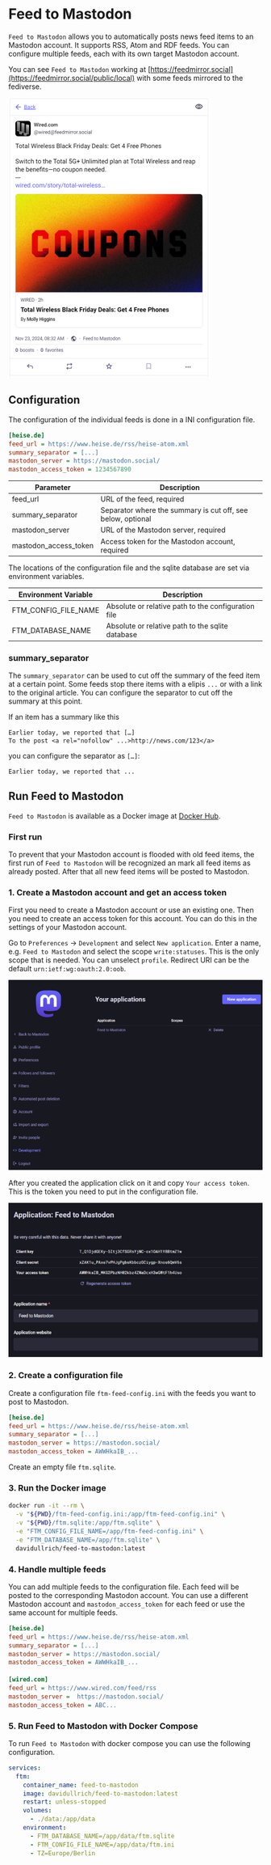 # Feed to Mastodon

`Feed to Mastodon` allows you to automatically posts news feed items to an Mastodon account.
It supports RSS, Atom and RDF feeds. You can configure multiple feeds, each with its own target
Mastodon account.

You can see `Feed to Mastodon` working at [https://feedmirror.social](https://feedmirror.social/public/local)
with some feeds mirrored to the fediverse.

![Mastodon Post Example](assets/screenshots/mastodon-wired-post.png)


## Configuration

The configuration of the individual feeds is done in a INI configuration file.

```ini
[heise.de]
feed_url = https://www.heise.de/rss/heise-atom.xml
summary_separator = [...]
mastodon_server = https://mastodon.social/
mastodon_access_token = 1234567890
```

| Parameter             | Description                                                 |
|-----------------------|-------------------------------------------------------------|
| feed_url              | URL of the feed, required                                   |
| summary_separator     | Separator where the summary is cut off, see below, optional |
| mastodon_server       | URL of the Mastodon server, required                        |
| mastodon_access_token | Access token for the Mastodon account, required             |

The locations of the configuration file and the sqlite database are set via environment variables.

| Environment Variable | Description                                         |
|----------------------|-----------------------------------------------------|
| FTM_CONFIG_FILE_NAME | Absolute or relative path to the configuration file |
| FTM_DATABASE_NAME    | Absolute or relative path to the sqlite database    |

### summary_separator

The `summary_separator` can be used to cut off the summary of the feed item at a certain point.
Some feeds stop there items with a elipis `...` or with a link to the original article. You can
configure the separator to cut off the summary at this point.

If an item has a summary like this
```
Earlier today, we reported that […]
To the post <a rel="nofollow" ...>http://news.com/123</a>
```

you can configure the separator as `[…]`:
```
Earlier today, we reported that ...
```

## Run Feed to Mastodon

`Feed to Mastodon` is available as a Docker image at [Docker Hub](https://hub.docker.com/r/davidullrich/feed-to-mastodon).

### First run

To prevent that your Mastodon account is flooded with old feed items, the first run of
`Feed to Mastodon` will be recognized an mark all feed items as already posted. After that
all new feed items will be posted to Mastodon.

### 1. Create a Mastodon account and get an access token

First you need to create a Mastodon account or use an existing one. Then you need to create an
access token for this account. You can do this in the settings of your Mastodon account.

Go to `Preferences` -> `Development` and select `New application`. Enter a name, e.g.
`Feed to Mastodon` and select the scope `write:statuses`. This is the only scope that is needed.
You can unselect `profile`. Redirect URI can be the default `urn:ietf:wg:oauth:2.0:oob`.

![Mastodon Your Applications](assets/screenshots/mastodon-your-applications.png)

After you created the application click on it and copy `Your access token`. This is the token you
need to put in the configuration file.

![Mastodon Application Feed to Mastodon](assets/screenshots/mastodon-application-feed-to-mastodon.png)

### 2. Create a configuration file

Create a configuration file `ftm-feed-config.ini` with the feeds you want to post to Mastodon.

```ini
[heise.de]
feed_url = https://www.heise.de/rss/heise-atom.xml
summary_separator = [...]
mastodon_server = https://mastodon.social/
mastodon_access_token = AWWHkaIB_...
```

Create an empty file `ftm.sqlite`.

### 3. Run the Docker image

``` bash
docker run -it --rm \
  -v "${PWD}/ftm-feed-config.ini:/app/ftm-feed-config.ini" \
  -v "${PWD}/ftm.sqlite:/app/ftm.sqlite" \
  -e "FTM_CONFIG_FILE_NAME=/app/ftm-feed-config.ini" \
  -e "FTM_DATABASE_NAME=/app/ftm.sqlite" \
  davidullrich/feed-to-mastodon:latest
```

### 4. Handle multiple feeds

You can add multiple feeds to the configuration file. Each feed will be posted to the corresponding
Mastodon account. You can use a different Mastodon account and `mastodon_access_token` for each feed
or use the same account for multiple feeds.

```ini
[heise.de]
feed_url = https://www.heise.de/rss/heise-atom.xml
summary_separator = [...]
mastodon_server = https://mastodon.social/
mastodon_access_token = AWWHkaIB_...

[wired.com]
feed_url = https://www.wired.com/feed/rss
mastodon_server =  https://mastodon.social/
mastodon_access_token = ABC...
```

### 5. Run Feed to Mastodon with Docker Compose

To run `Feed to Mastodon` with docker compose you can use the following configuration.

```yaml
services:
  ftm:
    container_name: feed-to-mastodon
    image: davidullrich/feed-to-mastodon:latest
    restart: unless-stopped
    volumes:
      - ./data:/app/data
    environment:
      - FTM_DATABASE_NAME=/app/data/ftm.sqlite
      - FTM_CONFIG_FILE_NAME=/app/data/ftm.ini
      - TZ=Europe/Berlin
```

